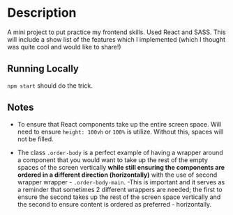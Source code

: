 # Description

A mini project to put practice my frontend skills. Used React and SASS. This will include a show list of the features which I implemented (which I thought was quite cool and would like to share!)

## Running Locally

`npm start` should do the trick.

## Notes

- To ensure that React components take up the entire screen space. Will need to ensure `height: 100vh` or `100%` is utilize. Without this, spaces will not be filled.

- The class `.order-body` is a perfect example of having a wrapper around a component that you would want to take up the rest of the empty spaces of the screen vertically <b>while still ensuring the components are ordered in a different direction (horizontally)</b> with the use of second wrapper wrapper - `.order-body-main`.
-This is important and it serves as a reminder that sometimes 2 different wrappers are needed; the first to ensure the second takes up the rest of the screen space vertically and the second to ensure content is ordered as preferred - horizontally.
